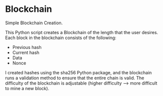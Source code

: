 # Blockchain
Simple Blockchain Creation.

This Python script creates a Blockchain of the length that the user desires. 
Each block in the blockchain consists of the following:
- Previous hash
- Current hash
- Data
- Nonce

I created hashes using the sha256 Python package, and the blockchain runs a validation method to ensure that the entire chain is valid.
The difficulty of the blockchain is adjustable (higher difficulty --> more difficult to mine a new block).
